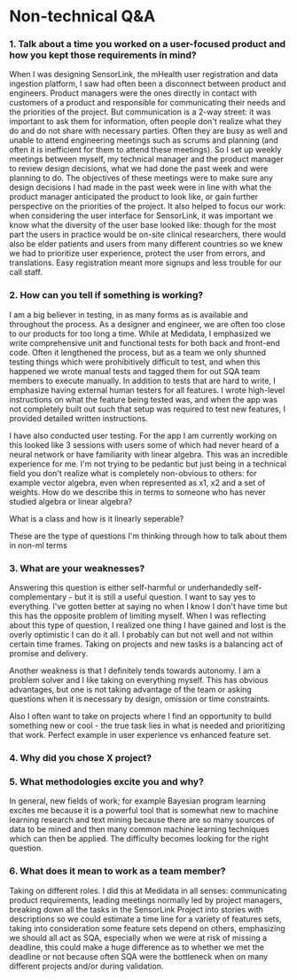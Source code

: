 # Non-technical Q&A

### 1. Talk about a time you worked on a user-focused product and how you kept those requirements in mind?

When I was designing SensorLink, the mHealth user registration and data ingestion platform, I saw had often been a disconnect between product and engineers. Product managers were the ones directly in contact with customers of a product and responsible for communicating their needs and the priorities of the project. But communication is a 2-way street: it was important to ask them for information, often people don't realize what they do and do not share with necessary parties. Often they are busy as well and unable to attend engineering meetings such as scrums and planning (and often it is inefficient for them to attend these meetings). So I set up weekly meetings between myself, my technical manager and the product manager to review design decisions, what we had done the past week and were planning to do. The objectives of these meetings were to make sure any design decisions I had made in the past week were in line with what the product manager anticipated the product to look like, or gain further perspective on the priorities of the project. It also helped to focus our work: when considering the user interface for SensorLink, it was important we know what the diversity of the user base looked like: though for the most part the users in practice would be on-site clinical researchers, there would also be elder patients and users from many different countries so we knew we had to prioritize user experience, protect the user from errors, and translations. Easy registration meant more signups and less trouble for our call staff.

### 2. How can you tell if something is working?

I am a big believer in testing, in as many forms as is available and throughout the process. As a designer and engineer, we are often too close to our products for too long a time. While at Medidata, I emphasized we write comprehensive unit and functional tests for both back and front-end code. Often it lengthened the process, but as a team we only shunned testing things which were prohibitively difficult to test, and when this happened we wrote manual tests and tagged them for out SQA team members to execute manually. In addition to tests that are hard to write, I emphasize having external human testers for all features. I wrote high-level instructions on what the feature being tested was, and when the app was not completely built out such that setup was required to test new features, I provided detailed written instructions.

I have also conducted user testing. For the app I am currently working on this looked like 3 sessions with users some of which had never heard of a neural network or have familiarity with linear algebra. This was an incredible experience for me. I'm not trying to be pedantic but just being in a technical field you don't realize what is completely non-obvious to others: for example vector algebra, even when represented as x1, x2 and a set of weights. How do we describe this in terms to someone who has never studied algebra or linear algebra?

What is a class and how is it linearly seperable?

These are the type of questions I'm thinking through how to talk about them in non-ml terms

### 3. What are your weaknesses?

Answering this question is either self-harmful or underhandedly self-complementary - but it is still a useful question. I want to say yes to everything. I've gotten better at saying no when I know I don't have time but this has the opposite problem of limiting myself. When I was reflecting about this type of question, I realized one thing I have gained and lost is the overly optimistic I can do it all. I probably can but not well and not within certain time frames. Taking on projects and new tasks is a balancing act of promise and delivery.

Another weakness is that I definitely tends towards autonomy. I am a problem solver and I like taking on everything myself. This has obvious advantages, but one is not taking advantage of the team or asking questions when it is necessary by design, omission or time constraints.

Also I often want to take on projects where I find an opportunity to build something new or cool - the true task lies in what is needed and prioritizing that work. Perfect example in user experience vs enhanced feature set.

### 4. Why did you chose X project?

### 5. What methodologies excite you and why?

In general, new fields of work; for example Bayesian program learning excites me because it is a powerful tool that is somewhat new to machine learning research and text mining because there are so many sources of data to be mined and then many common machine learning techniques which can then be applied. The difficulty becomes looking for the right question.

### 6. What does it mean to work as a team member?

Taking on different roles. I did this at Medidata in all senses: communicating product requirements, leading meetings normally led by project managers, breaking down all the tasks in the SensorLink Project into stories with descriptions so we could estimate a time line for a variety of features sets, taking into consideration some feature sets depend on others, emphasizing we should all act as SQA, especially when we were at risk of missing a deadline, this could make a huge difference as to whether we met the deadline or not because often SQA were the bottleneck when on many different projects and/or during validation.
